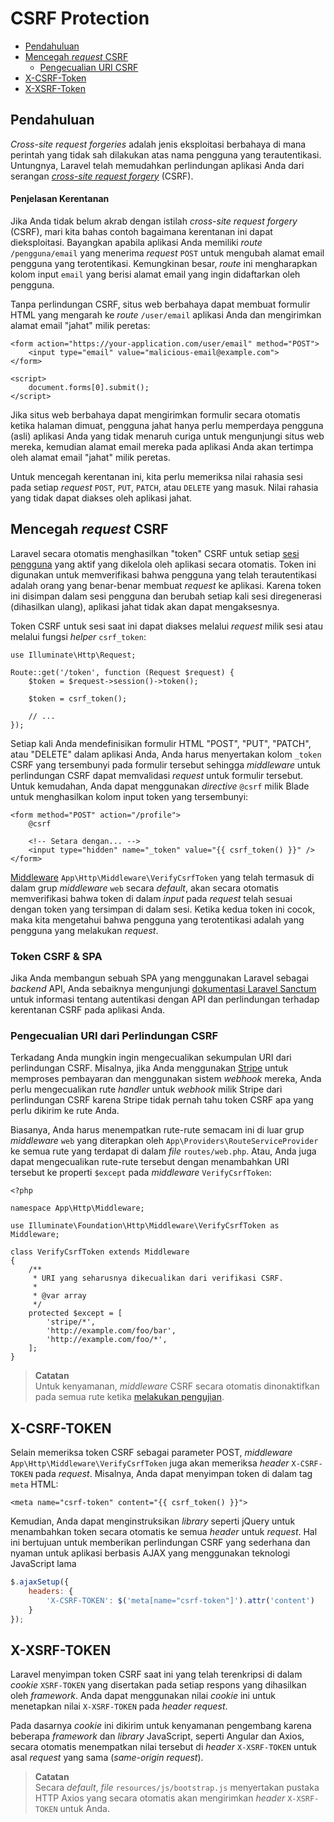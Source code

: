 # CSRF Protection

- [Pendahuluan](#csrf-introduction)
- [Mencegah _request_ CSRF](#preventing-csrf-requests)
    - [Pengecualian URI CSRF](#csrf-excluding-uris)
- [X-CSRF-Token](#csrf-x-csrf-token)
- [X-XSRF-Token](#csrf-x-xsrf-token)

<a name="csrf-introduction"></a>
## Pendahuluan

_Cross-site request forgeries_ adalah jenis eksploitasi berbahaya di mana perintah yang tidak sah dilakukan atas nama pengguna yang terautentikasi. Untungnya, Laravel telah memudahkan perlindungan aplikasi Anda dari serangan [_cross-site request forgery_](https://en.wikipedia.org/wiki/Cross-site_request_forgery) (CSRF).

<a name="csrf-explanation"></a>
#### Penjelasan Kerentanan

Jika Anda tidak belum akrab dengan istilah _cross-site request forgery_ (CSRF), mari kita bahas contoh bagaimana kerentanan ini dapat dieksploitasi. Bayangkan apabila aplikasi Anda memiliki _route_ `/pengguna/email` yang menerima _request_ `POST` untuk mengubah alamat email pengguna yang terotentikasi. Kemungkinan besar, _route_ ini mengharapkan kolom input `email` yang berisi alamat email yang ingin didaftarkan oleh pengguna.

Tanpa perlindungan CSRF, situs web berbahaya dapat membuat formulir HTML yang mengarah ke _route_ `/user/email` aplikasi Anda dan mengirimkan alamat email "jahat" milik peretas:

```blade
<form action="https://your-application.com/user/email" method="POST">
    <input type="email" value="malicious-email@example.com">
</form>

<script>
    document.forms[0].submit();
</script>
```

Jika situs web berbahaya dapat mengirimkan formulir secara otomatis ketika halaman dimuat, pengguna jahat hanya perlu memperdaya pengguna (asli) aplikasi Anda yang tidak menaruh curiga untuk mengunjungi situs web mereka, kemudian alamat email mereka pada aplikasi Anda akan tertimpa oleh alamat email "jahat" milik peretas.

Untuk mencegah kerentanan ini, kita perlu memeriksa nilai rahasia sesi pada setiap _request_ `POST`, `PUT`, `PATCH`, atau `DELETE` yang masuk. Nilai rahasia yang tidak dapat diakses oleh aplikasi jahat.

<a name="preventing-csrf-requests"></a>
## Mencegah _request_ CSRF

Laravel secara otomatis menghasilkan "token" CSRF untuk setiap [sesi pengguna](/docs/{{version}}/session) yang aktif yang dikelola oleh aplikasi secara otomatis. Token ini digunakan untuk memverifikasi bahwa pengguna yang telah terautentikasi adalah orang yang benar-benar membuat _request_ ke aplikasi. Karena token ini disimpan dalam sesi pengguna dan berubah setiap kali sesi diregenerasi (dihasilkan ulang), aplikasi jahat tidak akan dapat mengaksesnya.

Token CSRF untuk sesi saat ini dapat diakses melalui _request_ milik sesi atau melalui fungsi _helper_ `csrf_token`:

    use Illuminate\Http\Request;

    Route::get('/token', function (Request $request) {
        $token = $request->session()->token();

        $token = csrf_token();

        // ...
    });

Setiap kali Anda mendefinisikan formulir HTML "POST", "PUT", "PATCH", atau "DELETE" dalam aplikasi Anda, Anda harus menyertakan kolom `_token` CSRF yang tersembunyi pada formulir tersebut sehingga _middleware_ untuk perlindungan CSRF dapat memvalidasi _request_ untuk formulir tersebut. Untuk kemudahan, Anda dapat menggunakan _directive_ `@csrf` milik Blade untuk menghasilkan kolom input token yang tersembunyi:

```blade
<form method="POST" action="/profile">
    @csrf

    <!-- Setara dengan... -->
    <input type="hidden" name="_token" value="{{ csrf_token() }}" />
</form>
```

[Middleware](/docs/{{version}}/middleware) `App\Http\Middleware\VerifyCsrfToken` yang telah termasuk di dalam grup _middleware_ `web` secara _default_, akan secara otomatis memverifikasi bahwa token di dalam _input_ pada _request_ telah sesuai dengan token yang tersimpan di dalam sesi. Ketika kedua token ini cocok, maka kita mengetahui bahwa pengguna yang terotentikasi adalah yang pengguna yang melakukan _request_.

<a name="csrf-tokens-and-spas"></a>
### Token CSRF & SPA

Jika Anda membangun sebuah SPA yang menggunakan Laravel sebagai _backend_ API, Anda sebaiknya mengunjungi [dokumentasi Laravel Sanctum](/docs/{{version}}/sanctum) untuk informasi tentang autentikasi dengan API dan perlindungan terhadap kerentanan CSRF pada aplikasi Anda.

<a name="csrf-excluding-uris"></a>
### Pengecualian URI dari Perlindungan CSRF

Terkadang Anda mungkin ingin mengecualikan sekumpulan URI dari perlindungan CSRF. Misalnya, jika Anda menggunakan [Stripe](https://stripe.com) untuk memproses pembayaran dan menggunakan sistem _webhook_ mereka, Anda perlu mengecualikan rute _handler_ untuk _webhook_ milik Stripe dari perlindungan CSRF karena Stripe tidak pernah tahu token CSRF apa yang perlu dikirim ke rute Anda.

Biasanya, Anda harus menempatkan rute-rute semacam ini di luar grup _middleware_ `web` yang diterapkan oleh `App\Providers\RouteServiceProvider` ke semua rute yang terdapat di dalam _file_ `routes/web.php`. Atau, Anda juga dapat mengecualikan rute-rute tersebut dengan menambahkan URI tersebut ke properti `$except` pada _middleware_ `VerifyCsrfToken`:

    <?php

    namespace App\Http\Middleware;

    use Illuminate\Foundation\Http\Middleware\VerifyCsrfToken as Middleware;

    class VerifyCsrfToken extends Middleware
    {
        /**
         * URI yang seharusnya dikecualikan dari verifikasi CSRF.
         *
         * @var array
         */
        protected $except = [
            'stripe/*',
            'http://example.com/foo/bar',
            'http://example.com/foo/*',
        ];
    }

> **Catatan**  
> Untuk kenyamanan, _middleware_ CSRF secara otomatis dinonaktifkan pada semua rute ketika [melakukan pengujian](/docs/{{version}}/testing).

<a name="csrf-x-csrf-token"></a>
## X-CSRF-TOKEN

Selain memeriksa token CSRF sebagai parameter POST, _middleware_ `App\Http\Middleware\VerifyCsrfToken` juga akan memeriksa _header_ `X-CSRF-TOKEN` pada _request_. Misalnya, Anda dapat menyimpan token di dalam tag `meta` HTML:

```blade
<meta name="csrf-token" content="{{ csrf_token() }}">
```

Kemudian, Anda dapat menginstruksikan _library_ seperti jQuery untuk menambahkan token secara otomatis ke semua _header_ untuk _request_. Hal ini bertujuan untuk memberikan perlindungan CSRF yang sederhana dan nyaman untuk aplikasi berbasis AJAX yang menggunakan teknologi JavaScript lama

```js
$.ajaxSetup({
    headers: {
        'X-CSRF-TOKEN': $('meta[name="csrf-token"]').attr('content')
    }
});
```

<a name="csrf-x-xsrf-token"></a>
## X-XSRF-TOKEN

Laravel menyimpan token CSRF saat ini yang telah terenkripsi di dalam _cookie_ `XSRF-TOKEN` yang disertakan pada setiap respons yang dihasilkan oleh _framework_. Anda dapat menggunakan nilai _cookie_ ini untuk menetapkan nilai `X-XSRF-TOKEN` pada _header request_.

Pada dasarnya _cookie_ ini dikirim untuk kenyamanan pengembang karena beberapa _framework_ dan _library_ JavaScript, seperti Angular dan Axios, secara otomatis menempatkan nilai tersebut di _header_ `X-XSRF-TOKEN` untuk asal _request_ yang sama (_same-origin request_).

> **Catatan**  
> Secara _default_, _file_ `resources/js/bootstrap.js` menyertakan pustaka HTTP Axios yang secara otomatis akan mengirimkan _header_ `X-XSRF-TOKEN` untuk Anda.
